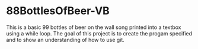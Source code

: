# 88BottlesOfBeer-VB
This is a basic 99 bottles of beer on the wall song printed into a textbox using a while loop. The goal of this project is to create the progam specified and to show an understanding of how to use git.
